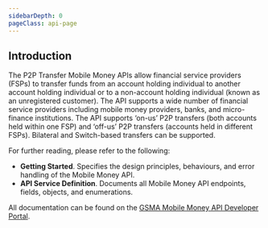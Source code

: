 ```yaml
---
sidebarDepth: 0
pageClass: api-page
---
```


## Introduction

The P2P Transfer Mobile Money APIs allow financial service providers (FSPs) to transfer funds from an account holding individual to another account holding individual or to a non-account holding individual (known as an unregistered customer). The API supports a wide number of financial service providers including mobile money providers, banks, and micro-finance institutions. The API supports ‘on-us’ P2P transfers (both accounts held within one FSP) and ‘off-us’ P2P transfers (accounts held in different FSPs). Bilateral and Switch-based transfers can be supported.

For further reading, please refer to the following:

- **Getting Started**. Specifies the design principles, behaviours, and error handling of the Mobile Money API.
- **API Service Definition**. Documents all Mobile Money API endpoints, fields, objects, and enumerations.

All documentation can be found on the [GSMA Mobile Money API Developer Portal](../../api-versions-1.2/).